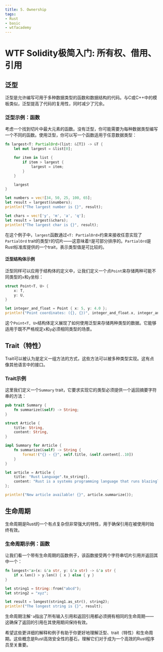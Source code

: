 ```yaml
---
title: 5. Ownership
tags:
- Rust
- basic
- wtfacademy
---
```


# WTF Solidity极简入门: 所有权、借用、引用

## 泛型
泛型是允许编写可用于多种数据类型的函数和数据结构的代码。与C或C++中的模板类似，泛型提高了代码的复用性，同时减少了冗余。

### 泛型示例：函数

考虑一个找到切片中最大元素的函数。没有泛型，你可能需要为每种数据类型编写一个不同的函数。使用泛型，你可以写一个函数适用于任意数据类型：

```rust
fn largest<T: PartialOrd>(list: &[T]) -> &T {
    let mut largest = &list[0];

    for item in list {
        if item > largest {
            largest = item;
        }
    }

    largest
}

let numbers = vec![34, 50, 25, 100, 65];
let result = largest(&numbers);
println!("The largest number is {}", result);

let chars = vec!['y', 'm', 'a', 'q'];
let result = largest(&chars);
println!("The largest char is {}", result);
```

在这个例子中，`largest`函数通过`<T: PartialOrd>`约束来接收任意实现了`PartialOrd` trait的类型`T`的切片——这意味着`T`是可部分排序的。`PartialOrd`是Rust标准库提供的一个trait，表示类型值是可比较的。

#### 泛型结构体示例

泛型同样可以应用于结构体的定义中，让我们定义一个点`Point`来存储两种可能不同类型的`x`和`y`坐标：

```rust
struct Point<T, U> {
    x: T,
    y: U,
}

let integer_and_float = Point { x: 5, y: 4.0 };
println!("Point coordinates: ({}, {})", integer_and_float.x, integer_and_float.y);
```

这个`Point<T, U>`结构体定义展现了如何使用泛型来存储两种类型的数据。它能够适用于既不严格规定`x`和`y`必须相同类型的场景。

## Trait（特性）

Trait可以被认为是定义一组方法的方式，这些方法可以被多种类型实现。这有点像其他语言中的接口。

### Trait示例

这里我们定义一个`Summary` trait，它要求实现它的类型必须提供一个返回摘要字符串的方法：

```rust
pub trait Summary {
    fn summarize(&self) -> String;
}

struct Article {
    title: String,
    content: String,
}

impl Summary for Article {
    fn summarize(&self) -> String {
        format!("{} - {}", self.title, &self.content[..10])
    }
}

let article = Article {
    title: "Rust Language".to_string(),
    content: "Rust is a systems programming language that runs blazingly fast, prevents segfaults, and guarantees thread safety.".to_string(),
};

println!("New article available! {}", article.summarize());
```

## 生命周期

生命周期是Rust的一个有点复杂但非常强大的特性，用于确保引用在被使用时始终有效。

### 生命周期示例：函数

让我们看一个带有生命周期的函数例子，该函数接受两个字符串切片引用并返回其中一个：

```rust
fn longest<'a>(x: &'a str, y: &'a str) -> &'a str {
    if x.len() > y.len() { x } else { y }
}

let string1 = String::from("abcd");
let string2 = "xyz";

let result = longest(string1.as_str(), string2);
println!("The longest string is {}", result);
```

生命周期注解`'a`指出了所有输入引用和返回引用都必须拥有相同的生命周期——这确保了返回的引用在其使用期间保持有效。

希望这些更详细的解释和例子有助于你更好地理解泛型、trait（特性）和生命周期。这些概念是Rust高效安全性的基石，理解它们对于成为一个高效的Rust程序员至关重要。